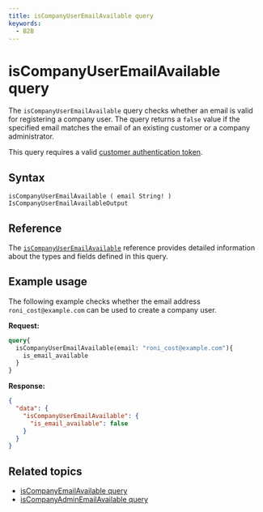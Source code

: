 ```yaml
---
title: isCompanyUserEmailAvailable query
keywords:
  - B2B
---
```


# isCompanyUserEmailAvailable query

The `isCompanyUserEmailAvailable` query checks whether an email is valid for registering a company user. The query returns a `false` value if the specified email matches the email of an existing customer or a company administrator.

This query requires a valid [customer authentication token](../../../customer/mutations/generate-token.md).

## Syntax

`isCompanyUserEmailAvailable ( email String! ) IsCompanyUserEmailAvailableOutput`

## Reference

The [`isCompanyUserEmailAvailable`](https://developer.adobe.com/commerce/webapi/graphql-api/index.html#query-isCompanyUserEmailAvailable) reference provides detailed information about the types and fields defined in this query.

## Example usage

The following example checks whether the email address `roni_cost@example.com` can be used to create a company user.

**Request:**

```graphql
query{
  isCompanyUserEmailAvailable(email: "roni_cost@example.com"){
    is_email_available
  }
}
```

**Response:**

```json
{
  "data": {
    "isCompanyUserEmailAvailable": {
      "is_email_available": false
    }
  }
}
```

## Related topics

*  [isCompanyEmailAvailable query](is-company-email-available.md)
*  [isCompanyAdminEmailAvailable query](is-company-admin-email-available.md)
